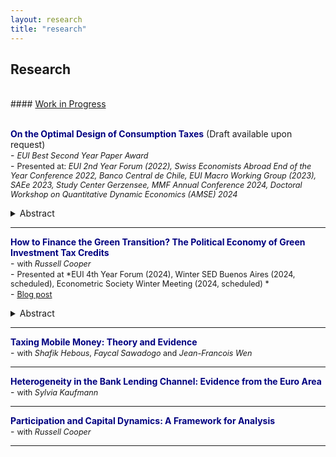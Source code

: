 ```yaml
---
layout: research
title: "research"
---
```


## Research <br>
<br>
#### <ins>Work in Progress</ins> <br>
<br>

<span style="color:Navy"> **On the Optimal Design of Consumption Taxes** </span> (Draft available upon request)<br>
    -  <span style="font-size: 0.9em;">*EUI Best Second Year Paper Award*</span> <br>
    - <span style="font-size: 0.9em;">Presented at: *EUI 2nd Year Forum (2022), Swiss Economists Abroad End of the Year Conference 2022, Banco Central de Chile, EUI Macro Working Group (2023), SAEe 2023, Study Center Gerzensee, MMF Annual Conference 2024, Doctoral Workshop on Quantitative Dynamic Economics (AMSE) 2024*</span>
<details>
  <summary>Abstract</summary>
How should differentiated consumption taxes be designed in the presence of capital income taxes and progressive labor income taxes?
I study this question using a quantitative model featuring heterogeneous households with non-homothetic preferences, uninsurable idiosyncratic risk, and a government that uses various tax instruments to raise revenue. I estimate the parameters governing households' demand using data from the US Consumption Expenditure Survey, and show that my model matches the heterogeneous consumption behavior across the income distribution. Allowing the benevolent government to jointly optimize consumption taxes on 11 different consumption categories and labor income taxes, I find that necessities should be heavily subsidized (-50%), that luxuries are optimally taxed at a positive rate (12%), and that the level of the labor income tax is increased while its progressivity remains largely unchanged from the status quo. Three main mechanisms explain why such differentiated tax rates are welfare maximizing: they reduce consumption inequality by subsidizing essential goods of low-income households, imply a targeted taxation of the initial wealth of high-wealth households, and induce highly productive households to increase their labor supply.
</details>

    
---

<span style="color:Navy"> **How to Finance the Green Transition? The Political Economy of Green Investment Tax Credits** </span> <br>
    - <span style="font-size: 0.9em;">with *Russell Cooper*</span> <br>
    - <span style="font-size: 0.9em;">Presented at *EUI 4th Year Forum (2024), Winter SED Buenos Aires (2024, scheduled), Econometric Society Winter Meeting (2024, scheduled) *</span> <br>
    - <span style="font-size: 0.9em;">[Blog post](https://lafonte.eui.eu/2024/04/11/financing-the-green-transition-the-political-economy-of-investment-tax-credits/) </span>
<details>
  <summary>Abstract</summary>
We study the aggregate and distributional consequences of green investment tax credits (ITCs) and ask under which financing structures such environmental policies would be adopted by a majority of voters and sustained in the long run. We develop an overlapping generations model with heterogeneous households, multiple sectors, and a government that wants to introduce a green ITC to reduce pollution. Our model highlights both an intratemporal (across the income distribution) and an intertemporal (across generations) disagreement about the desirability of green ITCs arising from the unequal distribution of the costs and benefits. Together, they can lead to voting outcomes in which the ITC would never be adopted, even though it would be welfare improving for a majority of the population in the long run. We show that allowing for some debt financing of the ITC can overcome this political gridlock. Moreover, this debt can be fully repaid in the long run while maintaining high approval rates for the ITC. Changes in asset market participation rates and factor prices induced by the ITC explain why fully tax-financed ITCs are approved only in the long run, but not at the time of introduction of the ITC.
</details>

---

<span style="color:Navy"> **Taxing Mobile Money: Theory and Evidence** </span> <br>
    - <span style="font-size: 0.9em;">with *Shafik Hebous*, *Faycal Sawadogo* and *Jean-Francois Wen* </span>
    
---
    
<span style="color:Navy"> **Heterogeneity in the Bank Lending Channel: Evidence from the Euro Area** </span> <br>
    - <span style="font-size: 0.9em;">with *Sylvia Kaufmann* </span>
    
---
    
<span style="color:Navy"> **Participation and Capital Dynamics: A Framework for Analysis** </span> <br>
    - <span style="font-size: 0.9em;">with *Russell Cooper* </span>
    
---

